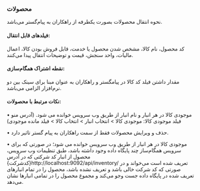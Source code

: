### محصولات

نحوه انتقال محصولات بصورت یکطرفه از راهکاران به پیام‌گستر می‌باشد.

#### فیلدهای قابل انتقال:

کد محصول، نام کالا، مشخص شدن محصول یا خدمت، قابل فروش بودن کالا، اعمال مالیات، واحد سنجش، قیمت و توضیحات انتقال پیدا می‌کنند. 

#### نقطه اشتراک همگام‌سازی:

مقدار داشتن فیلد کد کالا در پیامگستر و راهکاران به عنوان مبنا برای سینک بین دو نرم‌افزار الزامی می‌باشد.

#### نکات مرتبط با محصولات:

•	موجودی کالا در هر انبار و نام انبار از طریق وب سرویس خوانده می شود. (آدرس منو فیلد موجودی کالا: موجودی کالا >  انتخاب انبار >  انتخاب کالا >  فیلد مانده موجودی)

•	حذف و ویرایش محصولات فقط از سمت راهکاران به پیام گستر تاثیر دارد.

•	موجودی کالا در هر انبار از طریق وب سرویس خوانده می شود؛ در صورتی که برای سرویس همگام‌ساز چند پایگاه داده وجود داشته باشد، طبق تنظیمات وب سرویس، محصول از انبار کد شرکتی که در آدرس {کدشرکت}http://localhost:9092/api/inventory/  تعریف شده است می‌خواند و در صورتی که کد شرکت خالی باشد و تعریف نشده باشد، محصول را در تمام انبارهای تعریف شده در پایگاه داده جست وجو می‌کند و مجموع محصول را در تمامی انبارها نشان می‌دهد. 
